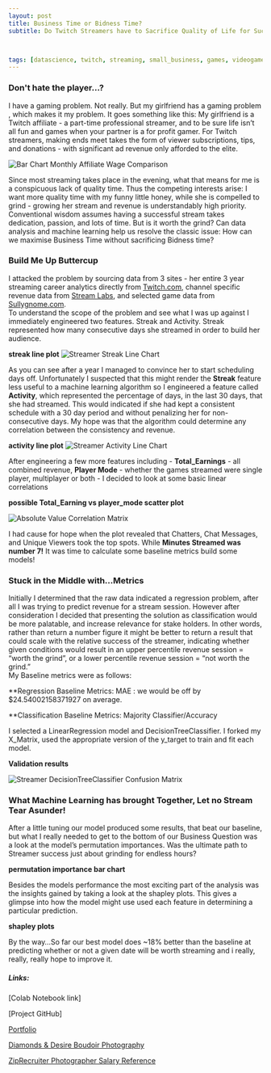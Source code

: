 ```yaml
---
layout: post
title: Business Time or Bidness Time?
subtitle: Do Twitch Streamers have to Sacrifice Quality of Life for Success?



tags: [datascience, twitch, streaming, small_business, games, videogames]
---
```


### Don't hate the player...?

I have a gaming problem.  Not really.  But my girlfriend has a gaming problem , which makes it my problem.  It goes something like this:  My girlfriend is a Twitch affiliate - a part-time professional streamer, and to be sure life isn’t all fun and games when your partner is a for profit gamer.  For Twitch streamers, making ends meet takes the form of viewer subscriptions, tips, and donations - with significant ad revenue only afforded to the elite.   


![Bar Chart Monthly Affiliate Wage Comparison](https://ilenzio.github.io/assets/img/bar_chart_twitch_affiliate_average_monthly_wage_comparison.png)

Since most streaming takes place in the evening, what that means for me is a conspicuous lack of quality time.  Thus the competing interests arise:  I want more quality time with my funny little honey,  while she is compelled to grind  - growing her stream and revenue is understandably high priority.  Conventional wisdom assumes having a successful stream takes dedication, passion, and lots of time. But is it worth the grind? Can data analysis and machine learning help us resolve the classic issue: How can we maximise Business Time without sacrificing Bidness time? 


### Build Me Up Buttercup

I attacked the problem by sourcing data from 3 sites - her entire 3 year streaming career analytics directly from [Twitch.com](https://www.twitch.tv/), channel specific revenue data from [Stream Labs](https://streamlabs.com/), and selected game data from [Sullygnome.com](https://sullygnome.com/).   
To understand the scope of the problem and see what I was up against I immediately engineered two features.  Streak and Activity.  Streak represented how many consecutive days she streamed in order to build her audience.  

**streak line plot**
![Streamer Streak Line Chart](https://ilenzio.github.io/assets/img/streak_line_chart.png)

As you can see after a year I managed to convince her to start scheduling days off.  Unfortunately I suspected that this might render the **Streak** feature less useful to a machine learning algorithm so I engineered a feature called **Activity**, which represented the percentage of days, in the last 30 days, that she had streamed.  This would indicated if she had kept a consistent schedule with a 30 day period and without penalizing her for non-consecutive days. My hope was that the algorithm could determine any correlation between the consistency and revenue.  

**activity line plot**
![Streamer Activity Line Chart](https://ilenzio.github.io/assets/img/activity_line_chart.png)

After engineering a few more features including - **Total_Earnings** - all combined revenue, **Player Mode** - whether the games streamed were single player, multiplayer or both - I decided to look at some basic linear correlations


**possible Total_Earning vs player_mode scatter plot**

![Absolute Value Correlation Matrix](https://ilenzio.github.io/assets/img/corr_Matrix_absolute_value_chart.png)


I had cause for hope when the plot revealed that Chatters, Chat Messages, and Unique Viewers took the top spots. While **Minutes Streamed was number 7!**  It was time to calculate some baseline metrics build some models!

### Stuck in the Middle with...Metrics

Initially I determined that the raw data indicated a regression problem, after all I was trying to predict revenue for a stream session.  However after consideration I decided that presenting the solution as classification would be more palatable, and increase relevance for stake holders.  In other words, rather than return a number figure it might be better to return a result that could scale with the relative success of the streamer, indicating whether given conditions would result in an upper percentile revenue session = “worth the grind”, or a lower percentile revenue session = “not worth the grind.”  
My Baseline metrics were as follows: 

**Regression Baseline Metrics:
MAE : we would be off by $24.54002158371927 on average.

**Classification Baseline Metrics:
Majority Classifier/Accuracy

I selected a LinearRegression model and DecisionTreeClassifier. I forked my X_Matrix, used the appropriate version of the y_target to train and fit each model.

**Validation results**

![Streamer DecisionTreeClassifier Confusion Matrix](https://ilenzio.github.io/assets/img/twitch_tree_classifier_confusion_matrix_chart.png)

### What Machine Learning has brought Together, Let no Stream Tear Asunder!
After a little tuning our model  produced some results, that beat our baseline, but what I really needed to get to the bottom of our Business Question was a look at the model’s permutation importances.  Was the ultimate path to Streamer success just about grinding for endless hours?  

**permutation importance bar chart**

Besides the models performance  the most exciting part of the analysis was the insights gained by taking a look at the shapley plots.  This gives a glimpse into how the model might use used each feature in determining a particular prediction. 

**shapley plots**

By the way…So far our best model does ~18% better than the baseline at predicting whether or not a given date will be worth streaming and i really, really, really hope to improve it. 


##### Links:

[Colab Notebook link]

[Project GitHub]

[Portfolio](https://ilenzio.github.io/)

[Diamonds & Desire Boudoir Photography](https://www.diamondsanddesire.com/)

[ZipRecruiter Photographer Salary Reference](https://www.ziprecruiter.com/Salaries/How-Much-Does-a-Professional-Photographer-Make-an-Hour)
